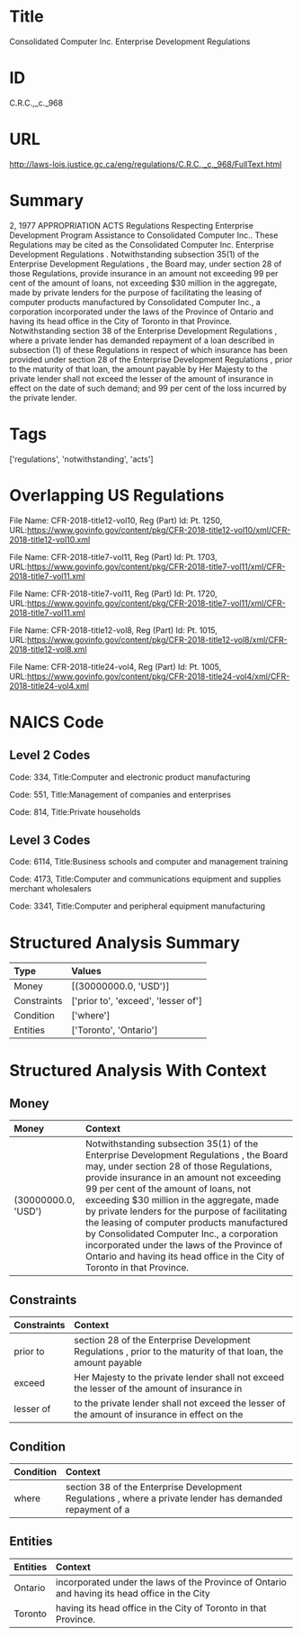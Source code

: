 # Title
Consolidated Computer Inc. Enterprise Development Regulations


# ID
C.R.C.,_c._968

# URL
http://laws-lois.justice.gc.ca/eng/regulations/C.R.C.,_c._968/FullText.html


# Summary
2, 1977 APPROPRIATION ACTS Regulations Respecting Enterprise Development Program Assistance to Consolidated Computer Inc..
These Regulations may be cited as the  Consolidated Computer Inc. Enterprise Development Regulations .
Notwithstanding subsection 35(1) of the  Enterprise Development Regulations , the Board may, under section 28 of those Regulations, provide insurance in an amount not exceeding 99 per cent of the amount of loans, not exceeding $30 million in the aggregate, made by private lenders for the purpose of facilitating the leasing of computer products manufactured by Consolidated Computer Inc., a corporation incorporated under the laws of the Province of Ontario and having its head office in the City of Toronto in that Province.
Notwithstanding section 38 of the  Enterprise Development Regulations , where a private lender has demanded repayment of a loan described in subsection (1) of these Regulations in respect of which insurance has been provided under section 28 of the  Enterprise Development Regulations , prior to the maturity of that loan, the amount payable by Her Majesty to the private lender shall not exceed the lesser of the amount of insurance in effect on the date of such demand; and 99 per cent of the loss incurred by the private lender.


# Tags
['regulations', 'notwithstanding', 'acts']


# Overlapping US Regulations
File Name: CFR-2018-title12-vol10, Reg (Part) Id: Pt. 1250, URL:https://www.govinfo.gov/content/pkg/CFR-2018-title12-vol10/xml/CFR-2018-title12-vol10.xml

File Name: CFR-2018-title7-vol11, Reg (Part) Id: Pt. 1703, URL:https://www.govinfo.gov/content/pkg/CFR-2018-title7-vol11/xml/CFR-2018-title7-vol11.xml

File Name: CFR-2018-title7-vol11, Reg (Part) Id: Pt. 1720, URL:https://www.govinfo.gov/content/pkg/CFR-2018-title7-vol11/xml/CFR-2018-title7-vol11.xml

File Name: CFR-2018-title12-vol8, Reg (Part) Id: Pt. 1015, URL:https://www.govinfo.gov/content/pkg/CFR-2018-title12-vol8/xml/CFR-2018-title12-vol8.xml

File Name: CFR-2018-title24-vol4, Reg (Part) Id: Pt. 1005, URL:https://www.govinfo.gov/content/pkg/CFR-2018-title24-vol4/xml/CFR-2018-title24-vol4.xml




# NAICS Code
## Level 2 Codes
Code: 334, Title:Computer and electronic product manufacturing

Code: 551, Title:Management of companies and enterprises

Code: 814, Title:Private households




## Level 3 Codes
Code: 6114, Title:Business schools and computer and management training

Code: 4173, Title:Computer and communications equipment and supplies merchant wholesalers

Code: 3341, Title:Computer and peripheral equipment manufacturing







# Structured Analysis Summary
| Type        | Values                              |
|:------------|:------------------------------------|
| Money       | [(30000000.0, 'USD')]               |
| Constraints | ['prior to', 'exceed', 'lesser of'] |
| Condition   | ['where']                           |
| Entities    | ['Toronto', 'Ontario']              |


# Structured Analysis With Context
 


## Money
| Money               | Context                                                                                                                                                                                                                                                                                                                                                                                                                                                                                                                                        |
|:--------------------|:-----------------------------------------------------------------------------------------------------------------------------------------------------------------------------------------------------------------------------------------------------------------------------------------------------------------------------------------------------------------------------------------------------------------------------------------------------------------------------------------------------------------------------------------------|
| (30000000.0, 'USD') | Notwithstanding subsection 35(1) of the  Enterprise Development Regulations , the Board may, under section 28 of those Regulations, provide insurance in an amount not exceeding 99 per cent of the amount of loans, not exceeding $30 million in the aggregate, made by private lenders for the purpose of facilitating the leasing of computer products manufactured by Consolidated Computer Inc., a corporation incorporated under the laws of the Province of Ontario and having its head office in the City of Toronto in that Province. |


## Constraints
| Constraints   | Context                                                                                                       |
|:--------------|:--------------------------------------------------------------------------------------------------------------|
| prior to      | section 28 of the Enterprise Development Regulations , prior to the maturity of that loan, the amount payable |
| exceed        | Her Majesty to the private lender shall not exceed the lesser of the amount of insurance in                   |
| lesser of     | to the private lender shall not exceed the lesser of the amount of insurance in effect on the                 |


## Condition
| Condition   | Context                                                                                                   |
|:------------|:----------------------------------------------------------------------------------------------------------|
| where       | section 38 of the Enterprise Development Regulations , where a private lender has demanded repayment of a |


## Entities
| Entities   | Context                                                                                       |
|:-----------|:----------------------------------------------------------------------------------------------|
| Ontario    | incorporated under the laws of the Province of Ontario and having its head office in the City |
| Toronto    | having its head office in the City of Toronto  in that Province.                              |


